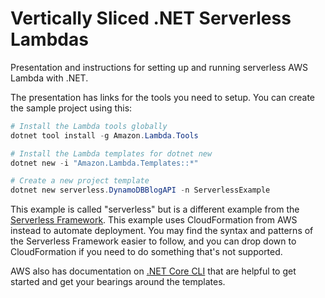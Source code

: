 # Vertically Sliced .NET Serverless Lambdas

Presentation and instructions for setting up and running serverless AWS Lambda with .NET.

The presentation has links for the tools you need to setup. You can create the sample project using this:

```powershell
# Install the Lambda tools globally
dotnet tool install -g Amazon.Lambda.Tools

# Install the Lambda templates for dotnet new
dotnet new -i "Amazon.Lambda.Templates::*"

# Create a new project template
dotnet new serverless.DynamoDBBlogAPI -n ServerlessExample
```

This example is called "serverless" but is a different example from the [Serverless Framework](https://serverless.com/). This example uses CloudFormation from AWS instead to automate deployment. You may find the syntax and patterns of the Serverless Framework easier to follow, and you can drop down to CloudFormation if you need to do something that's not supported.

AWS also has documentation on [.NET Core CLI](https://docs.aws.amazon.com/lambda/latest/dg/lambda-dotnet-coreclr-deployment-package.html) that are helpful to get started and get your bearings around the templates.
